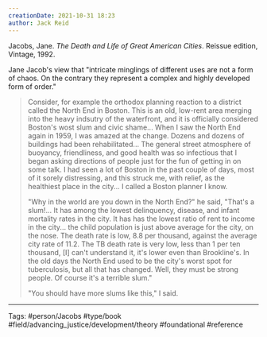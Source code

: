 ```yaml
---
creationDate: 2021-10-31 18:23
author: Jack Reid
---
```


Jacobs, Jane. *The Death and Life of Great American Cities*. Reissue edition, Vintage, 1992.

Jane Jacob's view that "intricate minglings of different uses are not a form of chaos. On the contrary they represent a complex and highly developed form of order."

>  Consider, for example the orthodox planning reaction to a district called the North End in Boston. This is an old, low-rent area merging into the heavy indsutry of the waterfront, and it is officially considered Boston's wost slum and civic shame... When I saw the North End again in 1959, I was amazed at the change. Dozens and dozens of buildings had been rehabilitated... The general street atmosphere of buoyancy, friendliness, and good health was so infectious that I began asking directions of people just for the fun of getting in on some talk. I had seen a lot of Boston in the past couple of days, most of it sorely distressing, and this struck me, with relief, as the healthiest place in the city... I called a Boston planner I know.
>
> "Why in the world are you down in the North End?" he said, "That's a slum!... It has among the lowest delinquency, disease, and infant mortality rates in the city. It has has the lowest ratio of rent to income in the city... the child population is just above average for the city, on the nose. The death rate is low, 8.8 per thousand, against the average city rate of 11.2. The TB death rate is very low, less than 1 per ten thousand, [I] can't understand it, it's lower even than Brookline's. In the old days the North End used to be the city's worst spot for tuberculosis, but all that has changed. Well, they must be strong people. Of course it's a terrible slum."
>
> "You should have more slums like this," I said.


---
Tags:
#person/Jacobs
#type/book
#field/advancing_justice/development/theory
#foundational
#reference
